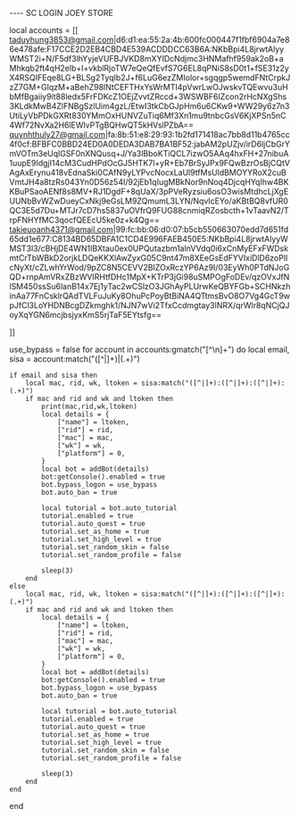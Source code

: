 ---- SC LOGIN JOEY STORE

local accounts = [[
taduyhung3853@gmail.com|d6:d1:ea:55:2a:4b:600fc000447f1fbf6904a7e86e478afe:F17CCE2D2EB4CBD4E539ACDDDCC63B6A:NKbBpi4L8jrwtAlyyWMST2i+N/F5df3lhYyjeVUFBJVKD8mXYIDcNdjmc3HNMafhf959ak2oB+aMhkqb2ft4qH2elb+I+vkblRjoTW7eQeQfEvfS7G6EL8qPNiS8sD0t1+fSE31z2yX4RSQIFEqe8LG+BLSg2TyqIb2J+f6LuG6ezZMIolor+sgqgp5wemdFNtCrpkJzZ7GM+GIqzM+aBehZ98lNtCEFTHxYsWrMTI4pVwrLwOJwskvTQEwvu3uHbMfBgaiiy9it88ledx5FrFDKcZ1OEjZvvtZRccd+3WSWBF6IZcon2rHcNXgShs3KLdkMwB4ZlFNBgSzlUim4gzL/EtwI3tkCbGJpHm6u6CKw9+WW29y6z7n3UtiLyVbPDkGXRt830YMmOxHUNVZuTiq6Mf3Xn1mu9tnbcGsV6KjXPSn5nC4Wf72NvXa2H6lEWlvPTgBQHwQT5kHVslPZbA==
quynhthuly27@gmail.com|fa:8b:51:e8:29:93:1b2fd171418ac7bb8d11b4765cc4f0cf:BFBFC0BBD24ED0A0DEDA3DAB7BA1BF52:jabAM2pUZjv/irD6ljCbGrYmVOTm3eUqlGSF0nXNQusq+J/Ya3lBboKTiQCL7izwO5AAq4hxFH+27nibuA1uupE9IdgjI14cM3CudHPdOcGJ5HTK7l+yR+Eb7BrSyJPx9FQwBzrOsBjCQtVAgAxErynu418vEdnaSki0CAfN9yLYPvcNocxLaUl9tfMsUldBMOYYRoX2cuBVmtJH4a8tzRs043Yn0D56z54I/92jEb1qIugMBkNor9nNoq4DjcqHYqIhw4BKKBuPSaoAENf8s8MV+RJ1DgdF+8qUaX/3pPVeRyzsiu6osO3wisMtdhcLjXgEUUNbBvWZwDueyCxNkj9eGsLM9ZQmumL3LYN/NqvIcEYo/aKBtBQ8vfUR0QC3E5d7Du+MTJr7cD7hs5837uOVfrQ9FUG88cnmiqRZosbcth+1vTaavN2/TrpFNHYfMC3qocfQEEcU5ke0z+k4Qg==
takieuoanh4371@gmail.com|99:fc:bb:06:d0:07:b5cb550663070edd7d651fd65dd1e677:C8134BD65DBFA1C1CD4E996FAEB450E5:NKbBpi4L8jrwtAlyyWMST3l3/cBHjDE4WN1IBXtau0ex0UPQutazbm1alnVVdq0i6xCnMyEFxFWDskmtCrTbWBkD2orjkLDQeKKXlAwZyxG05C9nt47m8XEeGsEdFYVIxiDlD6zoPlIcNyXt/cZLwhYrWod/9pZC8N5CEVV2BIZOxRczYP6Az9I/03EyWh0PTdNJoGQD+rnpAmVRxZBzWVIRHtfDHc1MpX+KTrP3jGi98uSMPOgFoDEv/qzOVxJfNlSM450ssSu6lanB14x7Ej1yTac2wCSlzO3JGhAyPLUrwKeQBYFGb+SCHNkzhinAa77FnCsklrQAdTVLFuJuKy8OhuPcPoyBtBiNA4QTtmsBvO8O7Vg4GcT9wpJfCl3LoYHDNBcgDZkmghk1/NJN7wVi2TfxCcdmgtay3INRX/qrWlr8qNCjQJoyXqYGN6mcjbsjyxKmS5rjTaF5EYtsfg==

]]

use_bypass =  false
for account in accounts:gmatch("[^\n]+") do
    local email, sisa = account:match("([^|]+)|(.+)")

    if email and sisa then
        local mac, rid, wk, ltoken = sisa:match("([^|]+):([^|]+):([^|]+):(.+)")
        if mac and rid and wk and ltoken then
            print(mac,rid,wk,ltoken)
            local details = {
                ["name"] = ltoken,
                ["rid"] = rid,
                ["mac"] = mac,
                ["wk"] = wk,
                ["platform"] = 0,
            }
            local bot = addBot(details)
            bot:getConsole().enabled = true
            bot.bypass_logon = use_bypass
            bot.auto_ban = true
        
            local tutorial = bot.auto_tutorial
            tutorial.enabled = true
            tutorial.auto_quest = true
            tutorial.set_as_home = true
            tutorial.set_high_level = true
            tutorial.set_random_skin = false
            tutorial.set_random_profile = false
        
            sleep(3)
        end
    else
        local mac, rid, wk, ltoken = sisa:match("([^|]+):([^|]+):([^|]+):(.+)")
        if mac and rid and wk and ltoken then
            local details = {
                ["name"] = ltoken,
                ["rid"] = rid,
                ["mac"] = mac,
                ["wk"] = wk,
                ["platform"] = 0,
            }
            local bot = addBot(details)
            bot:getConsole().enabled = true
            bot.bypass_logon = use_bypass
            bot.auto_ban = true
        
            local tutorial = bot.auto_tutorial
            tutorial.enabled = true
            tutorial.auto_quest = true
            tutorial.set_as_home = true
            tutorial.set_high_level = true
            tutorial.set_random_skin = false
            tutorial.set_random_profile = false
        
            sleep(3)
        end
    end
end
